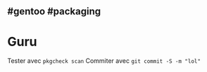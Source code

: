 #gentoo #packaging
---

# Guru

Tester avec ` pkgcheck scan `
Commiter avec  ` git commit -S -m "lol" `
